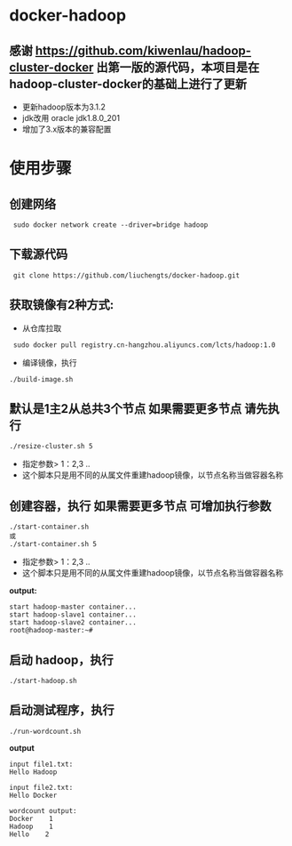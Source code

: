 # docker-hadoop
## 感谢 https://github.com/kiwenlau/hadoop-cluster-docker 出第一版的源代码，本项目是在 hadoop-cluster-docker的基础上进行了更新
* 更新hadoop版本为3.1.2 
* jdk改用 oracle jdk1.8.0_201
* 增加了3.x版本的兼容配置

# 使用步骤
## 创建网络 
```
 sudo docker network create --driver=bridge hadoop
```
## 下载源代码 
```
 git clone https://github.com/liuchengts/docker-hadoop.git
```
## 获取镜像有2种方式:
* 从仓库拉取 
```
 sudo docker pull registry.cn-hangzhou.aliyuncs.com/lcts/hadoop:1.0
```
* 编译镜像，执行 
```
./build-image.sh
```
## 默认是1主2从总共3个节点 如果需要更多节点 请先执行 
```
./resize-cluster.sh 5
```
* 指定参数> 1：2,3 ..
* 这个脚本只是用不同的从属文件重建hadoop镜像，以节点名称当做容器名称
## 创建容器，执行 如果需要更多节点 可增加执行参数
```
./start-container.sh
或
./start-container.sh 5
```
* 指定参数> 1：2,3 ..
* 这个脚本只是用不同的从属文件重建hadoop镜像，以节点名称当做容器名称

**output:**
```
start hadoop-master container...
start hadoop-slave1 container...
start hadoop-slave2 container...
root@hadoop-master:~# 
```
## 启动 hadoop，执行
```
./start-hadoop.sh
```

## 启动测试程序，执行
```
./run-wordcount.sh
```

**output**

```
input file1.txt:
Hello Hadoop

input file2.txt:
Hello Docker

wordcount output:
Docker    1
Hadoop    1
Hello    2
```


